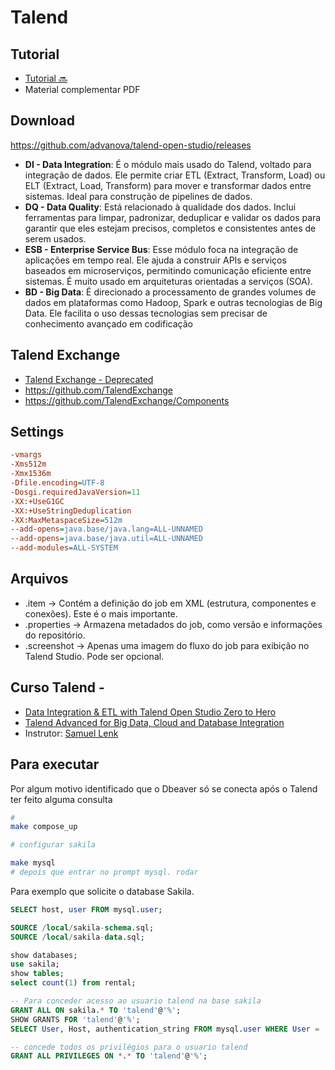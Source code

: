# Talend

## Tutorial

- [Tutorial 🔜](components/Readme.md)
- Material complementar PDF

## Download

https://github.com/advanova/talend-open-studio/releases
- **DI - Data Integration**: É o módulo mais usado do Talend, voltado para integração de dados. Ele permite criar ETL (Extract, Transform, Load) ou ELT (Extract, Load, Transform) para mover e transformar dados entre sistemas. Ideal para construção de pipelines de dados.
- **DQ - Data Quality**: Está relacionado à qualidade dos dados. Inclui ferramentas para limpar, padronizar, deduplicar e validar os dados para garantir que eles estejam precisos, completos e consistentes antes de serem usados.
- **ESB - Enterprise Service Bus**: Esse módulo foca na integração de aplicações em tempo real. Ele ajuda a construir APIs e serviços baseados em microserviços, permitindo comunicação eficiente entre sistemas. É muito usado em arquiteturas orientadas a serviços (SOA).
- **BD - Big Data**: É direcionado a processamento de grandes volumes de dados em plataformas como Hadoop, Spark e outras tecnologias de Big Data. Ele facilita o uso dessas tecnologias sem precisar de conhecimento avançado em codificação

## Talend Exchange

- [Talend Exchange - Deprecated](http://exchange.talend.com/)
- https://github.com/TalendExchange
- https://github.com/TalendExchange/Components

## Settings

```ini
-vmargs
-Xms512m
-Xmx1536m
-Dfile.encoding=UTF-8
-Dosgi.requiredJavaVersion=11
-XX:+UseG1GC
-XX:+UseStringDeduplication
-XX:MaxMetaspaceSize=512m
--add-opens=java.base/java.lang=ALL-UNNAMED
--add-opens=java.base/java.util=ALL-UNNAMED
--add-modules=ALL-SYSTEM

```

## Arquivos
- <job>.item → Contém a definição do job em XML (estrutura, componentes e conexões). Este é o mais importante.
- <job>.properties → Armazena metadados do job, como versão e informações do repositório.
- <job>.screenshot → Apenas uma imagem do fluxo do job para exibição no Talend Studio. Pode ser opcional.


## Curso Talend - 
- [Data Integration & ETL with Talend Open Studio Zero to Hero](https://meta.udemy.com/course/data-integration-etl-talend-open-studio-zero-to-hero/)
- [Talend Advanced for Big Data, Cloud and Database Integration](https://meta.udemy.com/course/talend-advanced-for-big-data-cloud-and-database-integration/)
- Instrutor: [Samuel Lenk](samuellenkb@gmail.com)


## Para executar
Por algum motivo identificado que o Dbeaver só se conecta após o Talend ter feito alguma consulta

```bash
#
make compose_up

# configurar sakila

make mysql
# depois que entrar no prompt mysql. rodar 
```

Para exemplo que solicite o database Sakila.
```sql
SELECT host, user FROM mysql.user;

SOURCE /local/sakila-schema.sql;
SOURCE /local/sakila-data.sql;

show databases;
use sakila;
show tables;
select count(1) from rental;

-- Para conceder acesso ao usuario talend na base sakila
GRANT ALL ON sakila.* TO 'talend'@'%';
SHOW GRANTS FOR 'talend'@'%';
SELECT User, Host, authentication_string FROM mysql.user WHERE User = 'talend';

-- concede todos os privilégios para o usuario talend
GRANT ALL PRIVILEGES ON *.* TO 'talend'@'%';
```


